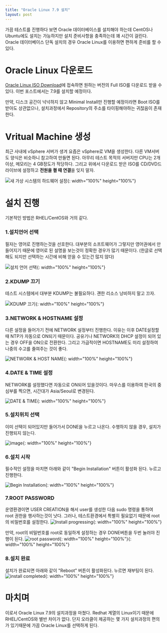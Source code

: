 ```yaml
---
title: "Oracle Linux 7.9 설치"
layout: post
---
```


가끔 테스트를 진행하다 보면 Oracle 데이터베이스를 설치해야 하는데 CentOS나 Ubuntu에도 설치는 가능하지만 설치 준비사항을 충족하는데 꽤 시간이 걸린다. Oracle 데이터베이스 단독 설치의 경우 Oracle Linux를 이용하면 편하게 준비를 할 수 있다.


# Oracle Linux 다운로드
[Oracle Linux ISO Download](https://yum.oracle.com/oracle-linux-isos.html)에 접속하면 원하는 버전의 Full ISO를 
다운로드 받을 수 있다. 이번 포스트에서는 7.9를 설치할 예정이다.

만약, 디스크 공간이 넉넉하지 않고 Minimal Install만 진행할 예정이라면 Boot ISO를 받아도 상관없으나, 
설치과정에서 Repository의 주소를 타이핑해야하는 귀찮음이 존재한다.

# Vritual Machine 생성
최근 사내에 vSphere 서버가 생겨 요즘은 vSphere로 VM을 생성한다. 다른 VM서버도 양식은 비슷하니 참고하여 만들면 된다. 
아무리 테스트 목적의 서버지만 CPU는 2개 이상, 메모리는 4 GB정도가 적당하다. 그리고 위에서 다운로드 받은 ISO를 CD/DVD드라이브에 
설정하고 **전원을 켤 때 연결**을 잊지 말자.

![새 가상 시스템의 하드웨어 설정](https://user-images.githubusercontent.com/100823210/208561487-8be059de-d663-48de-bddb-1c091d75f1e8.png){: width="100%" height="100%"}

# 설치 진행
기본적인 방법은 RHEL/CentOS와 거의 같다. 

### 1.설치언어 선택
필자는 영어로 진행하는것을 선호한다. 대부분의 소프트웨어가 그렇지만 영어권에서 만들어지기 때문에 영어로 된 설명을 보는것이 정확한 경우가 많기 때문이다. (한글로 선택해도 되지만 선택하는 시간에 비해 얻을 수 있는건 많지 않다)

![설치 언어 선택](https://user-images.githubusercontent.com/100823210/208582677-4ef5791f-f3f3-4cbf-8999-fd4b303b5a4b.png){: width="100%" height="100%"}

### 2.KDUMP 끄기
테스트 시스템에서 대부분 KDUMP는 불필요하다. 괜한 리소스 낭비하지 말고 끄자.

![KDUMP 끄기](https://user-images.githubusercontent.com/100823210/208582872-8b3b9b49-38c6-464d-a1e2-d3fc3d026246.png){: width="100%" height="100%"}

### 3.NETWORK & HOSTNAME 설정
다른 설정을 들어가기 전에 NETWORK 설정부터 진행한다. 이유는 이후 DATE설정할때 NTP가 자동으로 ON되기 때문이다. 공유기나 NETWORK의  DHCP 설정이 되어 있는 경우 OFF을 ON으로 전환한다.
그리고 가급적이면 HOSTNAME도 미리 설정하여 나중의 수고를 줄여주는 것이 좋다.

![NETWORK & HOST NAME](https://user-images.githubusercontent.com/100823210/208582980-728eba0d-620d-4660-891d-04a684b750c4.png){: width="100%" height="100%"}

### 4.DATE & TIME 설정
NETWORK를 설정했다면 자동으로 ON되어 있을것이다. 마우스를 이용하여 한국의 중심부를 찍으면, 시간대가 Asia/Seoul로 변경된다.

![DATE & TIME](https://user-images.githubusercontent.com/100823210/208583077-50ee69f2-66d0-444b-a76f-cbeea27f4a21.png){: width="100%" height="100%"}

### 5.설치위치 선택
이미 선택이 되어있지만 들어가서 DONE을 누르고 나온다. 수행하지 않을 경우, 설치가 진행되지 않는다.

![image](https://user-images.githubusercontent.com/100823210/208583219-1e5380cc-97e1-491c-b1bb-e0ebcb962226.png){: width="100%" height="100%"}

### 6.설치 시작
필수적인 설정을 마치면 아래와 같이 "Begin Installation" 버튼이 활성화 된다. 누르고 진행한다.

![Begin Installation](https://user-images.githubusercontent.com/100823210/208583279-514181e7-62f7-49db-8e86-84bc894e61b5.png){: width="100%" height="100%"}

### 7.ROOT PASSWORD
운영환경이면 USER CREATION을 해서 user를 생성한 다음 sudo 명령을 통하여 root 권한을 행사하는것이 낫다. 그러나, 테스트환경에서 특별히 필요없기 때문에 root의 비밀번호를 설정한다.
![Install progressing](https://user-images.githubusercontent.com/100823210/208583321-653a05fe-c697-4565-b6bb-6fae1d705601.png){: width="100%" height="100%"}

만약, root의 비밀번호를 root로 동일하게 설정하는 경우 DONE버튼을 두번 눌러야 진행이 된다.
![root password](https://user-images.githubusercontent.com/100823210/208583391-8f35ab9f-8856-4ba5-b2f2-fc9daaa58143.png){: width="100%" height="100%"}{: width="100%" height="100%"}

### 8.설치 완료
설치가 완료되면 아래와 같이 "Reboot" 버튼이 활성화된다. 누르면 재부팅이 된다.
![install completed](https://user-images.githubusercontent.com/100823210/208584979-f2cb4700-59b8-45c9-9fa5-5fe955e8686b.png){: width="100%" height="100%"}

# 마치며
이로서 Oracle Linux 7.9의 설치과정을 마쳤다. Redhat 계열의 Linux이기 때문에 RHEL/CentOS와 별반 차이가 없다.
단지 오라클이 제공하는 몇 가지 설치과정의 편의가 있기때문에 가끔 Oracle Linux를 선택하게 된다.
